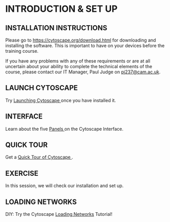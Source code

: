 # INTRODUCTION & SET UP


## INSTALLATION INSTRUCTIONS

Please go to https://cytoscape.org/download.html for downloading and installing the software. This is important to have on your devices before the training course.

If you have any problems with any of these requirements or are at all uncertain about your ability to complete the technical elements of the course, please contact our IT Manager, Paul Judge on pj237@cam.ac.uk. 

## LAUNCH CYTOSCAPE

Try <a href= /Documents/Launching_Cytoscape.md>Launching Cytoscape </a> once you have installed it.

## INTERFACE

Learn about the five <a href= /Documents/Panels.md>Panels </a> on the Cytoscape Interface.

## QUICK TOUR

Get a <a href= /Documents/Quick_Tour_of_Cytoscape.md> Quick Tour of Cytoscape </a>.

## EXERCISE

In this session, we will check our installation and set up.

## LOADING NETWORKS

DIY: Try the Cytoscape <a href=https://cytoscape.org/cytoscape-tutorials/protocols/loading-networks/#/>Loading Networks</a> Tutorial!
